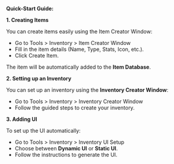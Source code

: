 **Quick-Start Guide:**

**1\. Creating Items**

You can create items easily using the Item Creator Window:

- Go to Tools > Inventory > Item Creator Window
- Fill in the item details (Name, Type, Stats, Icon, etc.).
- Click Create Item.

The item will be automatically added to the **Item Database**.

**2\. Setting up an Inventory**

You can set up an inventory using the **Inventory Creator Window**:

- Go to Tools > Inventory > Inventory Creator Window
- Follow the guided steps to create your inventory.

**3\. Adding UI**

To set up the UI automatically:

- Go to Tools > Inventory > Inventory UI Setup
- Choose between **Dynamic UI** or **Static UI**.
- Follow the instructions to generate the UI.